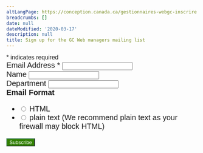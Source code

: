 ```yaml
---
altLangPage: https://conception.canada.ca/gestionnaires-webgc-inscrire.html
breadcrumbs: []
date: null
dateModified: '2020-03-17'
description: null
title: Sign up for the GC Web managers mailing list
---
```




<link href="//cdn-images.mailchimp.com/embedcode/classic-10_7.css" rel="stylesheet" type="text/css"/>

<style type="text/css">
 #mc_embed_signup{clear:left; font:20px Helvetica,Arial,sans-serif; }

.button {

text-align: left !important;
color: white !important;
background-color: #318000 !important;
border-color: #458259 !important;

}

#mc_embed_signup form {
	padding: 0!important;
}

.indicates-required {
		font-size:16px !important;
	}


.button:visited {

color: white !important;
background-color: #318000 !important;

}

 .button:hover {

color: white !important;
background-color: #122a01 !important;

}

.paddingc {

padding-left: 0 !important;

}
	/* Add your own Mailchimp form style overrides in your site stylesheet or in this style block.
	   We recommend moving this block and the preceding CSS link to the HEAD of your HTML file. */
</style>
<div id="mc_embed_signup">
 <form action="https://canada.us12.list-manage.com/subscribe/post?u=5700d338d6ab413ebca1099f4&amp;id=07e7a9ed24&amp;f_id=00f5bce0f0" class="validate" id="mc-embedded-subscribe-form" method="post" name="mc-embedded-subscribe-form" novalidate="" target="_blank">
  <div id="mc_embed_signup_scroll">
   <div class="indicates-required">
    <span class="asterisk">
     *
    </span>
    indicates required
   </div>
   <div class="mc-field-group">
    <label for="mce-EMAIL">
     Email Address
     <span class="asterisk">
      *
     </span>
    </label>
    <input class="required email" id="mce-EMAIL" name="EMAIL" required="" type="email" value=""/>
    <span class="helper_text" id="mce-EMAIL-HELPERTEXT">
    </span>
   </div>
   <div class="mc-field-group">
    <label for="mce-FNAME">
     Name
    </label>
    <input class="" id="mce-FNAME" name="FNAME" type="text" value=""/>
    <span class="helper_text" id="mce-FNAME-HELPERTEXT">
    </span>
   </div>
   <div class="mc-field-group">
    <label for="mce-LDEPT">
     Department
    </label>
    <input class="" id="mce-LDEPT" name="LDEPT" type="text" value=""/>
    <span class="helper_text" id="mce-LDEPT-HELPERTEXT">
    </span>
   </div>
   <div class="mc-field-group input-group">
    <strong>
     Email Format
    </strong>
    <ul>
     <li>
      <input id="mce-EMAILTYPE-0" name="EMAILTYPE" type="radio" value="html"/>
      <label for="mce-EMAILTYPE-0">
       HTML
      </label>
     </li>
     <li>
      <input id="mce-EMAILTYPE-1" name="EMAILTYPE" type="radio" value="text"/>
      <label for="mce-EMAILTYPE-1">
       plain text (We recommend plain text as your firewall may block HTML)
      </label>
     </li>
    </ul>
   </div>
   <div class="clear" id="mce-responses">
    <div class="response" id="mce-error-response" style="display:none">
    </div>
    <div class="response" id="mce-success-response" style="display:none">
    </div>
   </div>
   <div aria-hidden="true" style="position: absolute; left: -5000px;">
    <input name="b_5700d338d6ab413ebca1099f4_07e7a9ed24" tabindex="-1" type="text" value=""/>
   </div>
   <div class="clear">
    <input class="button" id="mc-embedded-subscribe" name="subscribe" type="submit" value="Subscribe"/>
   </div>
  </div>
 </form>
</div>




<div id="def-preFooter">
</div>



